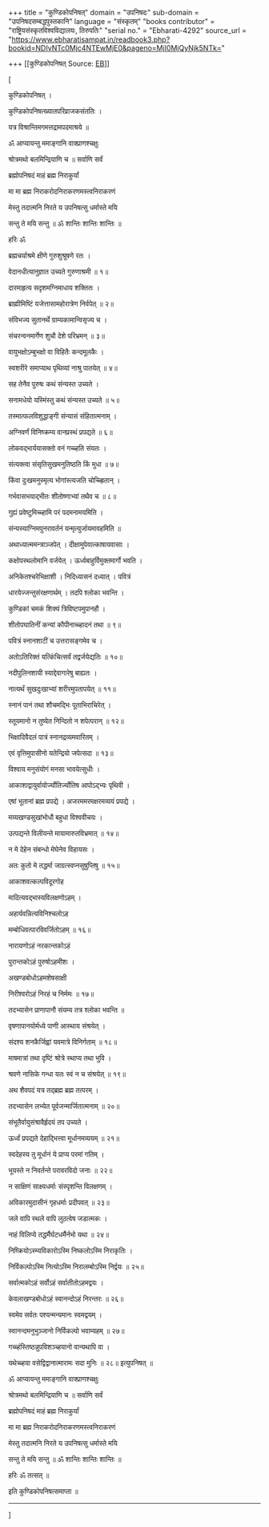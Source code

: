 +++
title = "कुण्डिकोपनिषत्"
domain = "उपनिषदः"
sub-domain = "उपनिषदसम्बद्धपुस्तकानि"
language = "संस्कृतम्"
"books contributor" = "राष्ट्रियसंस्कृतविश्वविद्यालयः, तिरुपतिः"
"serial no." = "Ebharati-4292"
source_url = "https://www.ebharatisampat.in/readbook3.php?bookid=NDIyNTc0Mjc4NTEwMjE0&pageno=MjI0MjQyNjk5NTk="

+++
[[कुण्डिकोपनिषत्	Source: [EB](https://www.ebharatisampat.in/readbook3.php?bookid=NDIyNTc0Mjc4NTEwMjE0&pageno=MjI0MjQyNjk5NTk=)]]

\[





कुण्डिकोपनिषत् ।



कुण्डिकोपनिषत्ख्यातपरिव्राजकसंततिः ।

यत्र विश्रान्तिमगमत्तद्रामपदमाश्रये ॥

ॐ आप्यायन्तु ममाङ्गानि वाक्प्राणश्चक्षुः

श्रोत्रमथो बलमिन्द्रियाणि च ॥ सर्वाणि सर्वं

ब्रह्मोपनिषदं माहं ब्रह्म निराकुर्यां

मा मा ब्रह्म निराकरोदनिराकरणमस्त्वनिराकरणं

मेस्तु तदात्मनि निरते य उपनिषत्सु धर्मास्ते मयि

सन्तु ते मयि सन्तु ॥ ॐ शान्तिः शान्तिः शान्तिः ॥

हरिः ॐ

ब्रह्मचर्याश्रमे क्षीणे गुरुशुश्रूषणे रतः ।

वेदानधीत्यानुज्ञात उच्यते गुरुणाश्रमी ॥ १॥

दारमाहृत्य सदृशमग्निमाधाय शक्तितः ।

ब्राह्मीमिष्टिं यजेत्तासामहोरात्रेण निर्वपेत् ॥ २॥

संविभज्य सुतानर्थे ग्राम्यकामान्विसृज्य च ।

संचरन्वनमार्गेण शुचौ देशे परिभ्रमन् ॥ ३॥

वायुभक्षोऽम्बुभक्षो वा विहितैः कन्दमूलकैः ।

स्वशरीरे समाप्याथ पृथिव्यां नाश्रु पातयेत् ॥ ४॥

सह तेनैव पुरुषः कथं संन्यस्त उच्यते ।

सनामधेयो यस्मिंस्तु कथं संन्यस्त उच्यते ॥ ५॥

तस्मात्फलविशुद्धाङ्गी संन्यासं संहितात्मनाम् ।

अग्निवर्णं विनिष्क्रम्य वानप्रस्थं प्रपद्यते ॥ ६॥

लोकवद्भार्ययासक्तो वनं गच्च्हति संयतः ।

संत्यक्त्वा संसृतिसुखमनुतिष्ठति किं मुधा ॥ ७॥

किंवा दुःखमनुस्मृत्य भोगांस्त्यजति चोच्च्ह्रितान् ।

गर्भवासभयाद्भीतः शीतोष्णाभ्यां तथैव च ॥ ८॥

गुह्यं प्रवेष्टुमिच्च्हामि परं पदमनामयमिति ।

संन्यस्याग्निमपुनरावर्तनं यन्मृत्युर्जायमावहमिति ॥

अथाध्यात्ममन्त्राञ्जपेत् । दीक्षामुपेयात्काषायवासाः ।

कक्षोपस्थलोमानि वर्जयेत् । ऊर्ध्वबाहुर्विमुक्तमार्गो भवति ।

अनिकेतश्चरेभिक्षाशी । निदिध्यासनं दध्यात् । पवित्रं

धारयेज्जन्तुसंरक्षणार्थम् । तदपि श्लोका भवन्ति ।

कुण्डिकां चमकं शिक्यं त्रिविष्टपमुपानहौ ।

शीतोपघातिनीं कन्यां कौपीनाच्च्हादनं तथा ॥ ९॥

पवित्रं स्नानशाटीं च उत्तरासङ्गमेव च ।

अतोऽतिरिक्तं यत्किंचित्सर्वं तद्वर्जयेद्यतिः ॥ १०॥

नदीपुलिनशायी स्याद्देवागारेषु बाह्यतः ।

नात्यर्थं सुखदुःखाभ्यां शरीरमुपतापयेत् ॥ ११॥

स्नानं पानं तथा शौचमद्भिः पूताभिराचिरेत् ।

स्तूयमानो न तुष्येत निन्दितो न शपेत्परान् ॥ १२॥

भिक्षादिवैदलं पात्रं स्नानद्रव्यमवारितम् ।

एवं वृत्तिमुपासीनो यतेन्द्रियो जपेत्सदा ॥ १३॥

विश्वाय मनुसंयोगं मनसा भावयेत्सुधीः ।

आकाशाद्वायुर्वायोर्ज्योतिर्ज्योतिष आपोऽद्भ्यः पृथिवी ।

एषां भूतानां ब्रह्म प्रपद्ये । अजरममरमक्षरमव्ययं प्रपद्ये ।

मय्यखण्डसुखांभोधौ बहुधा विश्ववीचयः ।

उत्पद्यन्ते विलीयन्ते मायामारुतविभ्रमात् ॥ १४॥

न मे देहेन संबन्धो मेघेनेव विहायसः ।

अतः कुतो मे तद्धर्मा जाग्रत्स्वप्नसुषुप्तिषु ॥ १५॥

आकाशवत्कल्पविदूरगोह

 मादित्यवद्भास्यविलक्षणोऽहम् ।

अहार्यवन्नित्यविनिश्चलोऽह

 मम्बोधिवत्पारविवर्जितोऽहम् ॥ १६॥

नारायणोऽहं नरकान्तकोऽहं

 पुरान्तकोऽहं पुरुषोऽहमीशः ।

अखण्डबोधोऽहमशेषसाक्षी

 निरीश्वरोऽहं निरहं च निर्ममः ॥ १७॥

तदभ्यासेन प्राणापानौ संयम्य तत्र श्लोका भवन्ति ॥

वृषणापानयोर्मध्ये पाणी आस्थाय संश्रयेत् ।

संदश्य शनकैर्जिह्वां यवमात्रे विनिर्गताम् ॥ १८॥

माषमात्रां तथा दृष्टिं श्रोत्रे स्थाप्य तथा भुवि ।

श्रवणे नासिके गन्धा यतः स्वं न च संश्रयेत् ॥ १९॥

अथ शैवपदं यत्र तद्ब्रह्म ब्रह्म तत्परम् ।

तदभ्यासेन लभ्येत पूर्वजन्मार्जितात्मनाम् ॥ २०॥

संभूतैर्वायुसंश्रावैर्हृदयं तप उच्यते ।

ऊर्ध्वं प्रपद्यते देहाद्भित्त्वा मूर्धानमव्ययम् ॥ २१॥

स्वदेहस्य तु मूर्धानं ये प्राप्य परमां गतिम् ।

भूयस्ते न निवर्तन्ते परावरविदो जनाः ॥ २२॥

न साक्षिणं साक्ष्यधर्माः संस्पृशन्ति विलक्षणम् ।

अविकारमुदासीनं गृहधर्माः प्रदीपवत् ॥ २३॥

जले वापि स्थले वापि लुठत्वेष जडात्मकः ।

नाहं विलिप्ये तद्धर्मैर्घटधर्मैर्नभो यथा ॥ २४॥

निष्क्रियोऽस्म्यविकारोऽस्मि निष्कलोऽस्मि निराकृतिः ।

निर्विकल्पोऽस्मि नित्योऽस्मि निरालम्बोऽस्मि निर्द्वयः ॥ २५॥

सर्वात्मकोऽहं सर्वोऽहं सर्वातीतोऽहमद्वयः ।

केवलाखण्डबोधोऽहं स्वानन्दोऽहं निरन्तरः ॥ २६॥

स्वमेव सर्वतः पश्यन्मन्यमानः स्वमद्वयम् ।

स्वानन्दमनुभुञ्जानो निर्विकल्पो भवाम्यहम् ॥ २७॥

गच्च्हंस्तिष्ठन्नुपविशञ्च्हयानो वान्यथापि वा ।

यथेच्च्हया वसेद्विद्वानात्मारामः सदा मुनिः ॥ २८॥ इत्युपनिषत् ॥

ॐ आप्यायन्तु ममाङ्गानि वाक्प्राणश्चक्षुः

श्रोत्रमथो बलमिन्द्रियाणि च ॥ सर्वाणि सर्वं

ब्रह्मोपनिषदं माहं ब्रह्म निराकुर्यां

मा मा ब्रह्म निराकरोदनिराकरणमस्त्वनिराकरणं

मेस्तु तदात्मनि निरते य उपनिषत्सु धर्मास्ते मयि

सन्तु ते मयि सन्तु ॥ ॐ शान्तिः शान्तिः शान्तिः ॥

हरिः ॐ तत्सत् ॥

इति कुण्डिकोपनिषत्समाप्ता ॥

----------------------------




\]
